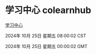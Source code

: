 # 学习中心 colearnhub
[学习中心](http://219.139.199.238:56308/colearnhub/)

2024年 10月 25日 星期五 08:00:02 CST

2024年 10月 25日 星期五 00:00:02 GMT
